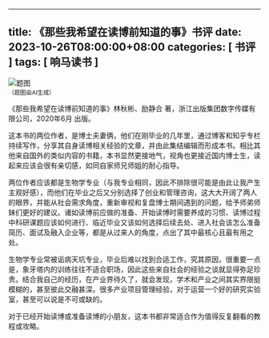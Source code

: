 
---
title: 《那些我希望在读博前知道的事》书评
date: 2023-10-26T08:00:00+08:00
categories: [ 书评 ]
tags: [ 响马读书 ]
---

<div class="p-3 text-center">
  <img class="img-fluid" src="/images/2023/1026/01.png" alt="题图" style="max-width:640px">
  <div><small>（题图由AI生成）</small></div>
</div>

《那些我希望在读博前知道的事》林秋彬、励静合 著，浙江出版集团数字传媒有限公司，2020年6月 出版。

这本书的两位作者，是博士夫妻俩，他们在刚毕业的几年里，通过博客和知乎专栏持续写作，分享其自身读博相关经验的文章，并由此集结编辑而形成本书。相比其他来自国外的类似内容的书籍，本书显然更接地气，视角也更接近国内博士生，读起来应该会很有亲切感，如同自家师兄师姐的耐心指导。

两位作者应该都是生物学专业（与我专业相同，因此不排除很可能是由此让我产生主观好感），而他们在毕业之后又分别选择了创业和管理咨询，这大大开阔了两人的眼界，并能从社会需求角度，重新审视和复盘博士期间遇到的问题，给予师弟师妹们更好的建议。诸如读博前应做的准备、开始读博时需要养成的习惯、读博过程中科研课题应该如何进行、临近毕业又该如何选择后续去处、进入社会该怎么准备简历、面试及融入企业等，都是从过来人的角度，点出了其中最核心且最有用之处。

生物学专业常被诟病天坑专业，毕业后难以找到合适工作，究其原因，很重要一点是，象牙塔内的训练往往不适合职场，因此这些来自社会的经验之谈就显得弥足珍贵。结合我自己的经历，在产业界待久了，就会发现，学术和产业之间其实界限挺模糊的，甚至彼此交融甚深。很多产业项目管理经验，对于运营一个好的研究实验室，甚至可以说是不可或缺的。

对于已经开始读博或准备读博的小朋友，这本书都非常适合作为值得反复翻看的教程或攻略。
